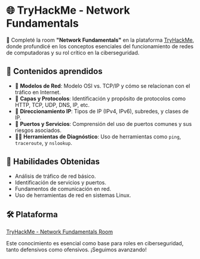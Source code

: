 # 🌐 TryHackMe - Network Fundamentals

📌 Completé la room **"Network Fundamentals"** en la plataforma [TryHackMe](https://tryhackme.com/), donde profundicé en los conceptos esenciales del funcionamiento de redes de computadoras y su rol crítico en la ciberseguridad.

## 🧠 Contenidos aprendidos

- 📡 **Modelos de Red**: Modelo OSI vs. TCP/IP y cómo se relacionan con el tráfico en Internet.
- 🧱 **Capas y Protocolos**: Identificación y propósito de protocolos como HTTP, TCP, UDP, DNS, IP, etc.
- 🔗 **Direccionamiento IP**: Tipos de IP (IPv4, IPv6), subredes, y clases de IP.
- 🚪 **Puertos y Servicios**: Comprensión del uso de puertos comunes y sus riesgos asociados.
- 🕵️‍♂️ **Herramientas de Diagnóstico**: Uso de herramientas como `ping`, `traceroute`, y `nslookup`.

## 🚀 Habilidades Obtenidas

- Análisis de tráfico de red básico.
- Identificación de servicios y puertos.
- Fundamentos de comunicación en red.
- Uso de herramientas de red en sistemas Linux.

## 🛠️ Plataforma

[TryHackMe - Network Fundamentals Room](https://tryhackme.com/)

Este conocimiento es esencial como base para roles en ciberseguridad, tanto defensivos como ofensivos. ¡Seguimos avanzando!
 
